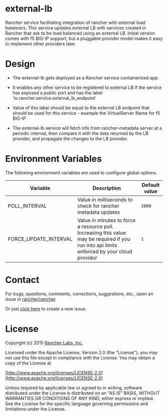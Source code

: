 external-lb
==========
Rancher service facilitating integration of rancher with external load balancers. This service updates external LB with services created in Rancher that ask to be load balanced using an external LB. 
Initial version comes with f5 BIG-IP support; but a pluggable provider model makes it easy to implement other providers later.

Design
==========
* The external-lb gets deployed as a Rancher service containerized app. 

* It enables any other service to be registered to external LB if the service has exposed a public port and has the label 'io.rancher.service.external_lb_endpoint'

* Value of this label should be equal to the external LB endpoint that should be used for this service - example the VirtualServer Name for f5 BIG-IP

* The external-lb service will fetch info from rancher-metadata server at a periodic interval, then compare it with the data returned by the LB provider, and propagate the changes to the LB provider.

Environment Variables
==========

The following environment variables are used to configure global options.

| Variable | Description | Default value |
|----------------------|-----------------------------------------------------------------------------------------------------------------------------------------------------------------------------|-------------------|
| POLL_INTERVAL | Value in milliseconds to check for rancher metadata updates | `1000` |
| FORCE_UPDATE_INTERVAL | Value in minutes to force a resource poll. Increasing this value may be required if you run into api limits enforced by your cloud providor | `1` |

Contact
========
For bugs, questions, comments, corrections, suggestions, etc., open an issue in
 [rancher/rancher](//github.com/rancher/rancher/issues).

Or just [click here](//github.com/rancher/rancher/issues/new?title=%5Brancher-dns%5D%20) to create a new issue.

License
=======
Copyright (c) 2015 [Rancher Labs, Inc.](http://rancher.com)

Licensed under the Apache License, Version 2.0 (the "License");
you may not use this file except in compliance with the License.
You may obtain a copy of the License at

[http://www.apache.org/licenses/LICENSE-2.0](http://www.apache.org/licenses/LICENSE-2.0)

Unless required by applicable law or agreed to in writing, software
distributed under the License is distributed on an "AS IS" BASIS,
WITHOUT WARRANTIES OR CONDITIONS OF ANY KIND, either express or implied.
See the License for the specific language governing permissions and
limitations under the License.
